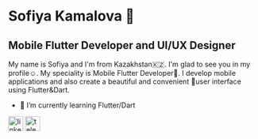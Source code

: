 # Sofiya Kamalova 🦉
## Mobile Flutter Developer and UI/UX Designer

My name is Sofiya and  I'm from Kazakhstan🇰🇿. I'm glad to see you in my profile☺️. My speciality is Mobile Flutter Developer📱. I develop mobile applications and also create a beautiful and convenient 🎨user interface using Flutter&Dart.

- 🌱 I’m currently learning Flutter/Dart

  

[<img src='https://cdn.jsdelivr.net/npm/simple-icons@3.0.1/icons/linkedin.svg' alt='linkedin' height='30' color = 'white' >](https://www.linkedin.com/in/https://www.linkedin.com/in/софия-камалова-a4a96929b/?locale=en_US/) 
[<img src='https://cdn.jsdelivr.net/npm/simple-icons@3.0.1/icons/telegram.svg' alt='telegram' height='30'>](https://t.me/sofiyakamalova)  

